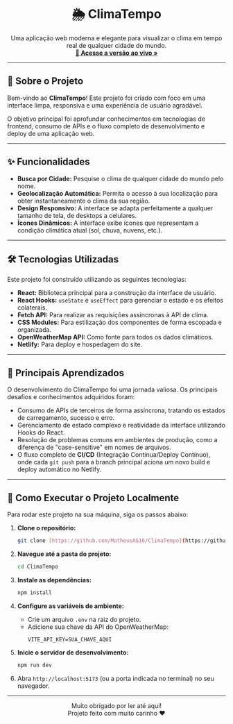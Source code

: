 <div align="center">
  <h1>🌦️ ClimaTempo</h1>
</div>

<p align="center">
  Uma aplicação web moderna e elegante para visualizar o clima em tempo real de qualquer cidade do mundo.
  <br />
  <a href="https://climatempomag.netlify.app" target="_blank"><strong>🔗 Acesse a versão ao vivo »</strong></a>
</p>

---

## 📝 Sobre o Projeto

Bem-vindo ao **ClimaTempo**! Este projeto foi criado com foco em uma interface limpa, responsiva e uma experiência de usuário agradável.

O objetivo principal foi aprofundar conhecimentos em tecnologias de frontend, consumo de APIs e o fluxo completo de desenvolvimento e deploy de uma aplicação web.

---

## ✨ Funcionalidades

* **Busca por Cidade:** Pesquise o clima de qualquer cidade do mundo pelo nome.
* **Geolocalização Automática:** Permita o acesso à sua localização para obter instantaneamente o clima da sua região.
* **Design Responsivo:** A interface se adapta perfeitamente a qualquer tamanho de tela, de desktops a celulares.
* **Ícones Dinâmicos:** A interface exibe ícones que representam a condição climática atual (sol, chuva, nuvens, etc.).

---

## 🛠️ Tecnologias Utilizadas

Este projeto foi construído utilizando as seguintes tecnologias:

* **React:** Biblioteca principal para a construção da interface de usuário.
* **React Hooks:** `useState` e `useEffect` para gerenciar o estado e os efeitos colaterais.
* **Fetch API:** Para realizar as requisições assíncronas à API de clima.
* **CSS Modules:** Para estilização dos componentes de forma escopada e organizada.
* **OpenWeatherMap API:** Como fonte para todos os dados climáticos.
* **Netlify:** Para deploy e hospedagem do site.

---

## 🧠 Principais Aprendizados

O desenvolvimento do ClimaTempo foi uma jornada valiosa. Os principais desafios e conhecimentos adquiridos foram:

* Consumo de APIs de terceiros de forma assíncrona, tratando os estados de carregamento, sucesso e erro.
* Gerenciamento de estado complexo e reatividade da interface utilizando Hooks do React.
* Resolução de problemas comuns em ambientes de produção, como a diferença de "case-sensitive" em nomes de arquivos.
* O fluxo completo de **CI/CD** (Integração Contínua/Deploy Contínuo), onde cada `git push` para a branch principal aciona um novo build e deploy automático no Netlify.

---

## 🚀 Como Executar o Projeto Localmente

Para rodar este projeto na sua máquina, siga os passos abaixo:

1.  **Clone o repositório:**
    ```bash
    git clone [https://github.com/MatheusAG16/ClimaTempo](https://github.com/MatheusAG16/ClimaTempo)
    ```

2.  **Navegue até a pasta do projeto:**
    ```bash
    cd ClimaTempo
    ```

3.  **Instale as dependências:**
    ```bash
    npm install
    ```

4.  **Configure as variáveis de ambiente:**
    * Crie um arquivo `.env` na raiz do projeto.
    * Adicione sua chave da API do OpenWeatherMap:
        ```
        VITE_API_KEY=SUA_CHAVE_AQUI
        ```

5.  **Inicie o servidor de desenvolvimento:**
    ```bash
    npm run dev
    ```

6.  Abra `http://localhost:5173` (ou a porta indicada no terminal) no seu navegador.

---

<p align="center">
  Muito obrigado por ler até aqui!
  <br>
  Projeto feito com muito carinho ❤️
</p>

